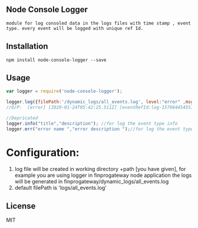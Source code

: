 ## Node Console Logger
    
    module for log consoled data in the logs files with time stamp , event type. every event will be logged with unique ref Id.

## Installation

    npm install node-console-logger --save

## Usage

```js
var logger = require('node-console-logger');

logger.log({filePath:'/dynamic_logs/all_events.log', level:"error" ,msg:"msg title", msgData:{"user":"name"}});
//O/P:  [error] [2020-01-24T05:42:25.511Z] [eventRefId:log-1579844545511] message:{msg title}, messageDesc :{"user":"name"}

//Depricated
logger.info("title","description"); //for log the event type info
logger.err("error name ","error description ");//for log the event type error

```    

# Configuration: 

1. log file will be created in working directory +path [you have given], for example you are using logger in finprogateway node application the logs will be      generated in finprogateway/dynamic_logs/all_events.log
2. default filePath is 'logs/all_events.log' 


## License

MIT